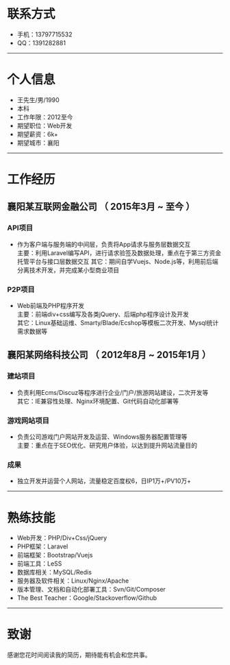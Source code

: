 # 联系方式

- 手机：13797715532
- QQ：1391282881

---

# 个人信息

 - 王先生/男/1990 
 - 本科 
 - 工作年限：2012至今
 - 期望职位：Web开发
 - 期望薪资：6k+
 - 期望城市：襄阳

---

# 工作经历

## 襄阳某互联网金融公司 （ 2015年3月 ~ 至今 ）

### API项目 

- 作为客户端与服务端的中间层，负责将App请求与服务层数据交互  
主要：利用Laravel编写API，进行请求验签及数据处理，重点在于第三方资金托管平台与接口层数据交互
其它：期间自学Vuejs、Node.js等，利用前后端分离技术开发，并完成某小型商业项目

### P2P项目

- Web前端及PHP程序开发  
主要：前端div+css编写及各类jQuery、后端php程序设计及开发  
其它：Linux基础运维、Smarty/Blade/Ecshop等模板二次开发、Mysql统计需求数据等
 
## 襄阳某网络科技公司 （ 2012年8月 ~ 2015年1月 ）

### 建站项目 

- 负责利用Ecms/Discuz等程序进行企业/门户/旅游网站建设，二次开发等  
其它：IE兼容性处理、Nginx环境配置、Git代码自动化部署等


### 游戏网站项目 

- 负责公司游戏门户网站开发及运营、Windows服务器配置管理等  
主要：重点在于SEO优化、研究用户体验，以达到提升网站流量目的


### 成果

- 独立开发并运营个人网站，流量稳定百度权6，日IP1万+/PV10万+

---

# 熟练技能

- Web开发：PHP/Div+Css/jQuery
- PHP框架：Laravel
- 前端框架：Bootstrap/Vuejs
- 前端工具：LeSS
- 数据库相关：MySQL/Redis
- 服务器及软件相关：Linux/Nginx/Apache
- 版本管理、文档和自动化部署工具：Svn/Git/Composer
- The Best Teacher：Google/Stackoverflow/Github

---

# 致谢
感谢您花时间阅读我的简历，期待能有机会和您共事。
